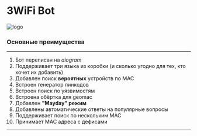# 3WiFi Bot
![logo](https://3wifi.stascorp.com/img/logo.png "3WiFi")

### Основные преимущества

---

1. Бот переписан на _aiogram_
2. Поддерживает три языка из коробки (и сколько угодно для тех, кто хочет их добавить)
3. Добавлен поиск **вероятных** устройств по MAC
4. Встроен генератор пинкодов
5. Встроен поиск по уязвимостям
6. Встроена обёртка для geomac
7. Добавлен **"Mayday" режим**
8. Добавлены автоматические ответы на популярные вопросы
9. Поддерживает поиск по нескольким MAC
11. Принимает MAC адреса с дефисами

---
